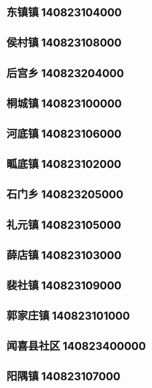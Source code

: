 # 东镇镇 140823104000
# 侯村镇 140823108000
# 后宫乡 140823204000
# 桐城镇 140823100000
# 河底镇 140823106000
# 畖底镇 140823102000
# 石门乡 140823205000
# 礼元镇 140823105000
# 薛店镇 140823103000
# 裴社镇 140823109000
# 郭家庄镇 140823101000
# 闻喜县社区 140823400000
# 阳隅镇 140823107000
